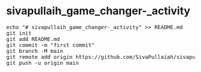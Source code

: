 # sivapullaih_game_changer-_activity
<pre>
echo "# sivapullaih_game_changer-_activity" >> README.md
git init
git add README.md
git commit -m "first commit"
git branch -M main
git remote add origin https://github.com/SivaPullaiah/sivapullaih_game_changer-_activity.git
git push -u origin main
</pre>
